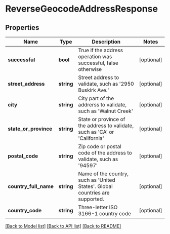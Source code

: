 # ReverseGeocodeAddressResponse

## Properties
Name | Type | Description | Notes
------------ | ------------- | ------------- | -------------
**successful** | **bool** | True if the address operation was successful, false otherwise | [optional] 
**street_address** | **string** | Street address to validate, such as &#39;2950 Buskirk Ave.&#39; | [optional] 
**city** | **string** | City part of the addrerss to validate, such as &#39;Walnut Creek&#39; | [optional] 
**state_or_province** | **string** | State or province of the address to validate, such as &#39;CA&#39; or &#39;California&#39; | [optional] 
**postal_code** | **string** | Zip code or postal code of the address to validate, such as &#39;94597&#39; | [optional] 
**country_full_name** | **string** | Name of the country, such as &#39;United States&#39;.  Global countries are supported. | [optional] 
**country_code** | **string** | Three-letter ISO 3166-1 country code | [optional] 

[[Back to Model list]](../README.md#documentation-for-models) [[Back to API list]](../README.md#documentation-for-api-endpoints) [[Back to README]](../README.md)


